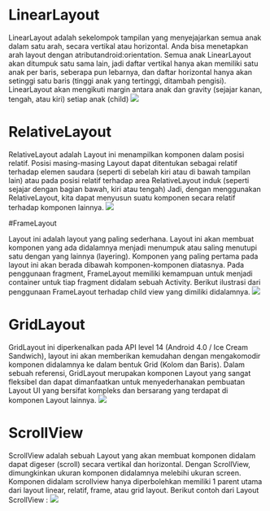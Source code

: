 # LinearLayout

LinearLayout adalah sekelompok tampilan yang menyejajarkan semua anak dalam satu arah, secara vertikal atau horizontal. Anda bisa menetapkan arah layout dengan atributandroid:orientation.
Semua anak LinearLayout akan ditumpuk satu sama lain, jadi daftar vertikal hanya akan memiliki satu anak per baris, seberapa pun lebarnya, dan daftar horizontal hanya akan setinggi satu baris (tinggi anak yang tertinggi, ditambah pengisi). LinearLayout akan mengikuti margin antara anak dan gravity (sejajar kanan, tengah, atau kiri) setiap anak (child)
![](https://miro.medium.com/max/325/1*maf0Or2c119yNn-cxHS0eA.png)

# RelativeLayout

RelativeLayout adalah Layout ini menampilkan komponen dalam posisi relatif. Posisi masing-masing Layout dapat ditentukan sebagai relatif terhadap elemen saudara (seperti di sebelah kiri atau di bawah tampilan lain) atau pada posisi relatif terhadap area RelativeLayout induk (seperti sejajar dengan bagian bawah, kiri atau tengah)
Jadi, dengan menggunakan RelativeLayout, kita dapat menyusun suatu komponen secara relatif terhadap komponen lainnya.
![](https://miro.medium.com/max/117/1*4T3J1jr2PvIMYbEW-1Gdpg.png)

#FrameLayout

Layout ini adalah layout yang paling sederhana. Layout ini akan membuat komponen yang ada didalamnya menjadi menumpuk atau saling menutupi satu dengan yang lainnya (layering). Komponen yang paling pertama pada layout ini akan berada dibawah komponen-komponen diatasnya. Pada penggunaan fragment, FrameLayout memiliki kemampuan untuk menjadi container untuk tiap fragment didalam sebuah Activity. Berikut ilustrasi dari penggunaan FrameLayout terhadap child view yang dimiliki didalamnya.
![](https://miro.medium.com/max/398/1*E2gII-415FrMEXf0VVk4Nw.png)

# GridLayout

GridLayout ini diperkenalkan pada API level 14 (Android 4.0 / Ice Cream Sandwich), layout ini akan memberikan kemudahan dengan mengakomodir komponen didalamnya ke dalam bentuk Grid (Kolom dan Baris). Dalam sebuah referensi, GridLayout merupakan komponen Layout yang sangat fleksibel dan dapat dimanfaatkan untuk menyederhanakan pembuatan Layout UI yang bersifat kompleks dan bersarang yang terdapat di komponen Layout lainnya.
![](https://miro.medium.com/max/400/1*DfzmlzH8HBcEDxmEEAdleA.png)


# ScrollView

ScrollView adalah sebuah Layout yang akan membuat komponen didalam dapat digeser (scroll) secara vertikal dan horizontal. Dengan ScrollView, dimungkinkan ukuran komponen didalamnya melebihi ukuran screen. Komponen didalam scrollview hanya diperbolehkan memiliki 1 parent utama dari layout linear, relatif, frame, atau grid layout.
Berikut contoh dari Layout ScrollView :
![](https://miro.medium.com/max/622/1*_xjPFx7dZ87Wx-O5si2bUg.png)

